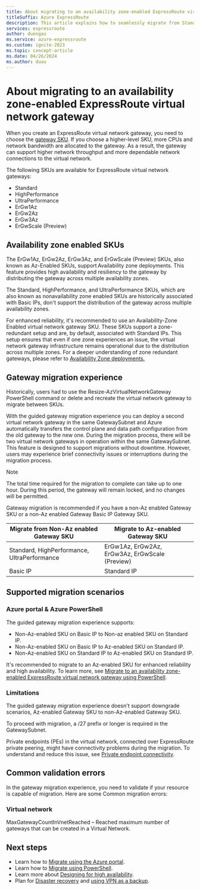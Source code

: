 ```yaml
---
title: About migrating to an availability zone-enabled ExpressRoute virtual network gateway
titleSuffix: Azure ExpressRoute
description: This article explains how to seamlessly migrate from Standard/HighPerf/UltraPerf SKUs to ErGw1/2/3AZ SKUs.
services: expressroute
author: duongau
ms.service: azure-expressroute
ms.custom: ignite-2023
ms.topic: concept-article
ms.date: 04/26/2024
ms.author: duau
---
```


# About migrating to an availability zone-enabled ExpressRoute virtual network gateway 

When you create an ExpressRoute virtual network gateway, you need to choose the [gateway SKU](expressroute-about-virtual-network-gateways.md#gateway-types). If you choose a higher-level SKU, more CPUs and network bandwidth are allocated to the gateway. As a result, the gateway can support higher network throughput and more dependable network connections to the virtual network. 

The following SKUs are available for ExpressRoute virtual network gateways:

* Standard
* HighPerformance
* UltraPerformance
* ErGw1Az
* ErGw2Az
* ErGw3Az
* ErGwScale (Preview)

## Availability zone enabled SKUs

The ErGw1Az, ErGw2Az, ErGw3Az, and ErGwScale (Preview) SKUs, also known as Az-Enabled SKUs, support Availability zone deployments. This feature provides high availability and resiliency to the gateway by distributing the gateway across multiple availability zones.  

The Standard, HighPerformance, and UltraPerformance SKUs, which are also known as nonavailability zone enabled SKUs are historically associated with Basic IPs, don't support the distribution of the gateway across multiple availability zones.  

For enhanced reliability, it's recommended to use an Availability-Zone Enabled virtual network gateway SKU. These SKUs support a zone-redundant setup and are, by default, associated with Standard IPs. This setup ensures that even if one zone experiences an issue, the virtual network gateway infrastructure remains operational due to the distribution across multiple zones. For a deeper understanding of zone redundant gateways, please refer to [Availability Zone deployments.](../reliability/availability-zones-overview.md)

## Gateway migration experience

Historically, users had to use the Resize-AzVirtualNetworkGateway PowerShell command or delete and recreate the virtual network gateway to migrate between SKUs.

With the guided gateway migration experience you can deploy a second virtual network gateway in the same GatewaySubnet and Azure automatically transfers the control plane and data path configuration from the old gateway to the new one. During the migration process, there will be two virtual network gateways in operation within the same GatewaySubnet. This feature is designed to support migrations without downtime. However, users may experience brief connectivity issues or interruptions during the migration process.

> [!NOTE]
> The total time required for the migration to complete can take up to one hour. During this period, the gateway will remain locked, and no changes will be permitted.

Gateway migration is recommended if you have a non-Az enabled Gateway SKU or a non-Az enabled Gateway Basic IP Gateway SKU.

| Migrate from Non-Az enabled Gateway SKU     | Migrate to Az-enabled Gateway SKU              |
|---------------------------------------------|------------------------------------------------|
| Standard, HighPerformance, UltraPerformance | ErGw1Az, ErGw2Az, ErGw3Az, ErGwScale (Preview) |
| Basic IP                                    | Standard IP                                    |

## Supported migration scenarios

### Azure portal & Azure PowerShell

The guided gateway migration experience supports:

* Non-Az-enabled SKU on Basic IP to Non-az enabled SKU on Standard IP.
* Non-Az-enabled SKU on Basic IP to Az-enabled SKU on Standard IP.
* Non-Az-enabled SKU on Standard IP to Az-enabled SKU on Standard IP.

It's recommended to migrate to an Az-enabled SKU for enhanced reliability and high availability. To learn more, see [Migrate to an availability zone-enabled ExpressRoute virtual network gateway using PowerShell](expressroute-howto-gateway-migration-powershell.md).

### Limitations

The guided gateway migration experience doesn't support downgrade scenarios, Az-enabled Gateway SKU to non-Az-enabled Gateway SKU.

To proceed with migration, a /27 prefix or longer is required in the GatewaySubnet.

Private endpoints (PEs) in the virtual network, connected over ExpressRoute private peering, might have connectivity problems during the migration. To understand and reduce this issue, see [Private endpoint connectivity](expressroute-about-virtual-network-gateways.md#private-endpoint-connectivity-and-planned-maintenance-events).

## Common validation errors

In the gateway migration experience, you need to validate if your resource is capable of migration. Here are some Common migration errors: 

### Virtual network 

MaxGatewayCountInVnetReached – Reached maximum number of gateways that can be created in a Virtual Network. 

## Next steps

* Learn how to [Migrate using the Azure portal](expressroute-howto-gateway-migration-portal.md).
* Learn how to [Migrate using PowerShell](expressroute-howto-gateway-migration-powershell.md).
* Learn more about [Designing for high availability](designing-for-high-availability-with-expressroute.md).
* Plan for [Disaster recovery](designing-for-disaster-recovery-with-expressroute-privatepeering.md) and [using VPN as a backup](use-s2s-vpn-as-backup-for-expressroute-privatepeering.md).
